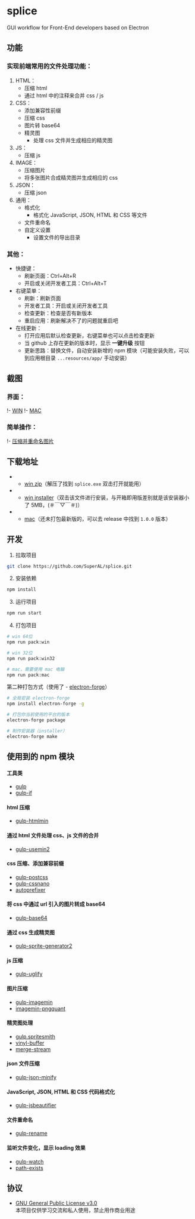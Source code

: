 # splice
GUI workflow for Front-End developers based on Electron

## 功能

### 实现前端常用的文件处理功能：
1. HTML：
	- 压缩 html 
	- 通过 html 中的注释来合并 css / js
2. CSS：
	- 添加兼容性前缀
	- 压缩 css
	- 图片转 base64
	- 精灵图
		- 处理 css 文件并生成相应的精灵图
3. JS：
	- 压缩 js
4. IMAGE：
	- 压缩图片
	- 将多张图片合成精灵图并生成相应的 css
5. JSON：
	- 压缩 json
6. 通用：
	- 格式化
		- 格式化 JavaScript, JSON, HTML 和 CSS 等文件
	- 文件重命名
	- 自定义设置
		- 设置文件的导出目录

### 其他：
- 快捷键：
	- 刷新页面：Ctrl+Alt+R
	- 开启或关闭开发者工具：Ctrl+Alt+T
- 右键菜单：
	- 刷新：刷新页面
	- 开发者工具：开启或关闭开发者工具
	- 检查更新：检查是否有新版本
	- 重启应用：刷新解决不了的问题就重启吧
- 在线更新：
  - 打开应用后默认检查更新，右键菜单也可以点击检查更新
  - 当 github 上存在更新的版本时，显示 **一键升级** 按钮
  - 更新思路：替换文件，自动安装新增的 npm 模块（可能安装失败，可以到应用根目录 `...resources/app/` 手动安装）

## 截图

### 界面：
!- [WIN](./images/GUI-v1.1.2.png)
!- [MAC](./images/GUI-mac.jpg)

### 简单操作：
!- [压缩并重命名图片](./images/splice-demo1.gif)

## 下载地址

- - [win zip](https://github.com/SuperAL/splice/releases/download/1.1.2/splice-win32-x64-v1.1.2.zip)（解压了找到 `splice.exe` 双击打开就能用）
- - [win installer](https://github.com/SuperAL/splice/releases/download/1.1.2/splice-1.1.2.Setup.exe)（双击该文件进行安装，与开箱即用版差别就是该安装器小了 5MB，(＃￣▽￣＃)）
- - [mac]()（还未打包最新版的，可以去 release 中找到 `1.0.0` 版本）

## 开发
1. 拉取项目
```bash
git clone https://github.com/SuperAL/splice.git
```
2. 安装依赖
```bash
npm install 
```
3. 运行项目
```bash
npm run start
```
4. 打包项目
```bash
# win 64位
npm run pack:win

# win 32位
npm run pack:win32

# mac，需要使用 mac 电脑
npm run pack:mac
```

第二种打包方式（使用了 - [electron-forge](https://www.npmjs.com/package/electron-forge)）
```bash
# 全局安装 electron-forge
npm install electron-forge -g

# 打包你当前使用的平台的版本
electron-forge package

# 制作安装器（installer） 
electron-forge make
```

## 使用到的 npm 模块

#### 工具类
- [gulp](https://www.npmjs.com/package/gulp)
- [gulp-if](https://www.npmjs.com/package/gulp-if)

#### html 压缩
- [gulp-htmlmin](https://www.npmjs.com/package/gulp-htmlmin)

#### 通过 html 文件处理 css、js 文件的合并
- [gulp-usemin2](https://www.npmjs.com/package/gulp-usemin2)

#### css 压缩、添加兼容前缀
- [gulp-postcss](https://www.npmjs.com/package/gulp-postcss)
- [gulp-cssnano](https://www.npmjs.com/package/gulp-cssnano)
- [autoprefixer](https://www.npmjs.com/package/autoprefixer)

#### 将 css 中通过 url 引入的图片转成 base64
- [gulp-base64](https://www.npmjs.com/package/gulp-base64)

#### 通过 css 生成精灵图
- [gulp-sprite-generator2](https://www.npmjs.com/package/gulp-sprite-generator2)

#### js 压缩
- [gulp-uglify](https://www.npmjs.com/package/gulp-uglify)

#### 图片压缩
- [gulp-imagemin](https://www.npmjs.com/package/gulp-imagemin)
- [imagemin-pngquant](https://www.npmjs.com/package/imagemin-pngquant)

#### 精灵图处理
- [gulp.spritesmith](https://www.npmjs.com/package/gulp.spritesmith)
- [vinyl-buffer](https://www.npmjs.com/package/vinyl-buffer)
- [merge-stream](https://www.npmjs.com/package/merge-stream)

#### json 文件压缩
- [gulp-json-minify](https://www.npmjs.com/package/gulp-json-minify)

#### JavaScript, JSON, HTML 和 CSS 代码格式化
- [gulp-jsbeautifier](https://www.npmjs.com/package/gulp-jsbeautifier)

#### 文件重命名
- [gulp-rename](https://www.npmjs.com/package/gulp-rename)

#### 监听文件变化，显示 loading 效果
- [gulp-watch](https://www.npmjs.com/package/gulp-watch)
- [path-exists](https://www.npmjs.com/package/path-exists)

## 协议

- [GNU General Public License v3.0](LICENSE)  
本项目仅供学习交流和私人使用，禁止用作商业用途

